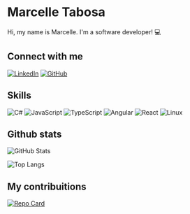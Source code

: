 # Marcelle Tabosa

Hi, my name is Marcelle. I'm a software developer! :computer:


## Connect with me

[![LinkedIn](https://img.shields.io/badge/LinkedIn-000?style=for-the-badge&logo=linkedin&logoColor=0E76A8)](https://www.linkedin.com/in/marcelle-tabosa/)
[![GitHub](https://img.shields.io/badge/GitHbt-000?style=for-the-badge&logo=github&logoColor=white)](https://github.com/MarcelleTabosa)

## Skills

![C#](https://img.shields.io/badge/C%23-000?style=for-the-badge&logo=c-sharp&logoColor=823085)
![JavaScript](https://img.shields.io/badge/JavaScript-000?style=for-the-badge&logo=javascript)
![TypeScript](https://img.shields.io/badge/TypeScript-000?style=for-the-badge&logo=typescript)
![Angular](https://img.shields.io/badge/Angular-000?style=for-the-badge&logo=angular&logoColor=C3002F)
![React](https://img.shields.io/badge/React-000?style=for-the-badge&logo=react)
![Linux](https://img.shields.io/badge/Linux-000?style=for-the-badge&logo=linux&logoColor=FCC624)


## Github stats

![GitHub Stats](https://github-readme-stats.vercel.app/api?username=MarcelleTabosa&theme=transparent&bg_color=000&border_color=30A3DC&show_icons=true&icon_color=30A3DC&title_color=E94D5F&text_color=FFF)

![Top Langs](https://github-readme-stats-git-masterrstaa-rickstaa.vercel.app/api/top-langs/?username=MarcelleTabosa&bg_color=000&border_color=30A3DC&title_color=E94D5F&text_color=FFF)


## My contribuitions

[![Repo Card](https://github-readme-stats.vercel.app/api/pin/?username=MarcelleTabosa&repo=dio-lab-open-source&bg_color=000&border_color=30A3DC&show_icons=true&icon_color=30A3DC&title_color=E94D5F&text_color=FFF)](https://github.com/MarcelleTabosa/https://github.com/MarcelleTabosa/dio-lab-open-source) 

